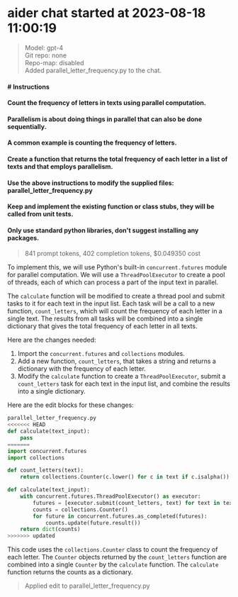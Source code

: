 
# aider chat started at 2023-08-18 11:00:19

> Model: gpt-4  
> Git repo: none  
> Repo-map: disabled  
> Added parallel_letter_frequency.py to the chat.  

#### # Instructions  
####   
#### Count the frequency of letters in texts using parallel computation.  
####   
#### Parallelism is about doing things in parallel that can also be done sequentially.  
#### A common example is counting the frequency of letters.  
#### Create a function that returns the total frequency of each letter in a list of texts and that employs parallelism.  
####   
#### ####  
####   
#### Use the above instructions to modify the supplied files: parallel_letter_frequency.py  
#### Keep and implement the existing function or class stubs, they will be called from unit tests.  
#### Only use standard python libraries, don't suggest installing any packages.  
> 841 prompt tokens, 402 completion tokens, $0.049350 cost  

To implement this, we will use Python's built-in `concurrent.futures` module for parallel computation. We will use a `ThreadPoolExecutor` to create a pool of threads, each of which can process a part of the input text in parallel. 

The `calculate` function will be modified to create a thread pool and submit tasks to it for each text in the input list. Each task will be a call to a new function, `count_letters`, which will count the frequency of each letter in a single text. The results from all tasks will be combined into a single dictionary that gives the total frequency of each letter in all texts.

Here are the changes needed:

1. Import the `concurrent.futures` and `collections` modules.
2. Add a new function, `count_letters`, that takes a string and returns a dictionary with the frequency of each letter.
3. Modify the `calculate` function to create a `ThreadPoolExecutor`, submit a `count_letters` task for each text in the input list, and combine the results into a single dictionary.

Here are the edit blocks for these changes:

```python
parallel_letter_frequency.py
<<<<<<< HEAD
def calculate(text_input):
    pass
=======
import concurrent.futures
import collections

def count_letters(text):
    return collections.Counter(c.lower() for c in text if c.isalpha())

def calculate(text_input):
    with concurrent.futures.ThreadPoolExecutor() as executor:
        futures = [executor.submit(count_letters, text) for text in text_input]
        counts = collections.Counter()
        for future in concurrent.futures.as_completed(futures):
            counts.update(future.result())
    return dict(counts)
>>>>>>> updated
```

This code uses the `collections.Counter` class to count the frequency of each letter. The `Counter` objects returned by the `count_letters` function are combined into a single `Counter` by the `calculate` function. The `calculate` function returns the counts as a dictionary.

> Applied edit to parallel_letter_frequency.py  
